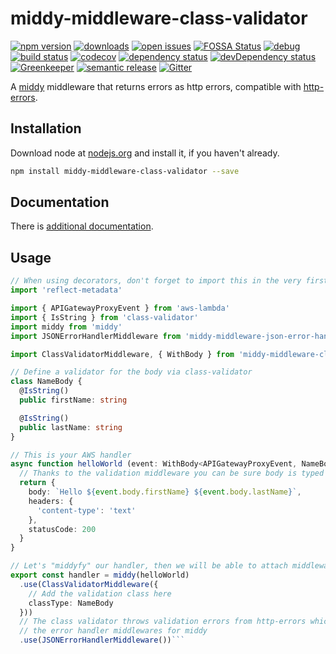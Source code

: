 # middy-middleware-class-validator
 [![npm version](https://badge.fury.io/js/middy-middleware-class-validator.svg)](https://npmjs.org/package/middy-middleware-class-validator)  [![downloads](https://img.shields.io/npm/dw/middy-middleware-class-validator.svg)](https://npmjs.org/package/middy-middleware-class-validator)  [![open issues](https://img.shields.io/github/issues-raw/dbartholomae/middy-middleware-class-validator.svg)](https://github.com/dbartholomae/middy-middleware-class-validator/issues)  [![FOSSA Status](https://app.fossa.io/api/projects/git%2Bgithub.com%2Fdbartholomae%2Fmiddy-middleware-class-validator.svg?type=shield)](https://app.fossa.io/projects/git%2Bgithub.com%2Fdbartholomae%2Fmiddy-middleware-class-validator?ref=badge_shield) [![debug](https://img.shields.io/badge/debug-blue.svg)](https://github.com/visionmedia/debug#readme)  [![build status](https://img.shields.io/circleci/project/github/dbartholomae/middy-middleware-class-validator/master.svg?style=flat)](https://circleci.com/gh/dbartholomae/workflows/middy-middleware-class-validator/tree/master)  [![codecov](https://codecov.io/gh/dbartholomae/middy-middleware-class-validator/branch/master/graph/badge.svg)](https://codecov.io/gh/dbartholomae/middy-middleware-class-validator)  [![dependency status](https://david-dm.org/dbartholomae/middy-middleware-class-validator.svg?theme=shields.io)](https://david-dm.org/dbartholomae/middy-middleware-class-validator)  [![devDependency status](https://david-dm.org/dbartholomae/middy-middleware-class-validator/dev-status.svg)](https://david-dm.org/dbartholomae/middy-middleware-class-validator?type=dev)  [![Greenkeeper](https://badges.greenkeeper.io/dbartholomae/middy-middleware-class-validator.svg)](https://greenkeeper.io/)  [![semantic release](https://img.shields.io/badge/%20%20%F0%9F%93%A6%F0%9F%9A%80-semantic--release-e10079.svg)](https://github.com/semantic-release/semantic-release#badge)  [![Gitter](https://badges.gitter.im/dbartholomae/middy-middleware-class-validator.svg)](https://gitter.im/middy-middleware-class-validator)

A [middy](https://github.com/middyjs/middy) middleware that returns errors as http errors, compatible with [http-errors](https://www.npmjs.com/package/http-errors).

## Installation
Download node at [nodejs.org](http://nodejs.org) and install it, if you haven't already.

```sh
npm install middy-middleware-class-validator --save
```

## Documentation

There is [additional documentation](https://dbartholomae.github.com/middy-middleware-class-validator).

## Usage

```typescript
// When using decorators, don't forget to import this in the very first line of code
import 'reflect-metadata'

import { APIGatewayProxyEvent } from 'aws-lambda'
import { IsString } from 'class-validator'
import middy from 'middy'
import JSONErrorHandlerMiddleware from 'middy-middleware-json-error-handler'

import ClassValidatorMiddleware, { WithBody } from 'middy-middleware-class-validator'

// Define a validator for the body via class-validator
class NameBody {
  @IsString()
  public firstName: string

  @IsString()
  public lastName: string
}

// This is your AWS handler
async function helloWorld (event: WithBody<APIGatewayProxyEvent, NameBody>) {
  // Thanks to the validation middleware you can be sure body is typed correctly
  return {
    body: `Hello ${event.body.firstName} ${event.body.lastName}`,
    headers: {
      'content-type': 'text'
    },
    statusCode: 200
  }
}

// Let's "middyfy" our handler, then we will be able to attach middlewares to it
export const handler = middy(helloWorld)
  .use(ClassValidatorMiddleware({
    // Add the validation class here
    classType: NameBody
  }))
  // The class validator throws validation errors from http-errors which are compatible with
  // the error handler middlewares for middy
  .use(JSONErrorHandlerMiddleware())```
